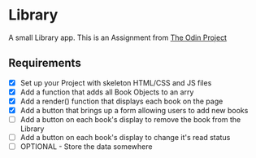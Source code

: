 # Library
A small Library app.
This is an Assignment from [The Odin Project](https://www.theodinproject.com/courses/javascript/lessons/library)

## Requirements
- [x] Set up your Project with skeleton HTML/CSS and JS files
- [x] Add a function that adds all Book Objects to an arry
- [x] Add a render() function that displays each book on the page
- [X] Add a button that brings up a form allowing users to add new books
- [ ] Add a button on each book's display to remove the book from the Library
- [ ] Add a button on each book's display to change it's read status
- [ ] OPTIONAL - Store the data somewhere
